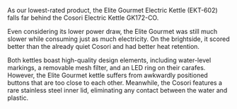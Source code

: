 As our lowest-rated product, the Elite Gourmet Electric Kettle (EKT-602) falls far behind the Cosori Electric Kettle GK172-CO.

Even considering its lower power draw, the Elite Gourmet was still much slower while consuming just as much electricity. On the brightside, it scored better than the already quiet Cosori and had better heat retention.

Both kettles boast high-quality design elements, including water-level markings, a removable mesh filter, and an LED ring on their carafes. However, the Elite Gourmet kettle suffers from awkwardly positioned buttons that are too close to each other. Meanwhile, the Cosori features a rare stainless steel inner lid, eliminating any contact between the water and plastic.